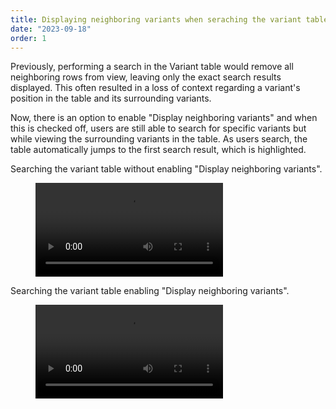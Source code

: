 ```yaml
---
title: Displaying neighboring variants when seraching the variant table
date: "2023-09-18"
order: 1
---
```



Previously, performing a search in the Variant table would remove all neighboring rows from view, leaving only the exact search results displayed. This often resulted in a loss of context regarding a variant's position in the table and its surrounding variants.

Now, there is an option to enable "Display neighboring variants" and when this is checked off, users are still able to search for specific variants but while viewing the surrounding variants in the table. As users search, the table automatically jumps to the first search result, which is highlighted. 

<!-- end_excerpt -->

Searching the variant table without enabling "Display neighboring variants". 
<figure>
   <video src="../images/2023/09/searching-without-displaying-variants.mp4" type="video/mp4" controls autoplay loop />
</figure>

Searching the variant table enabling "Display neighboring variants". 
<figure>
   <video src="../images/2023/09/searching-with-displaying-variants.mp4" type="video/mp4" controls autoplay loop />
</figure>

